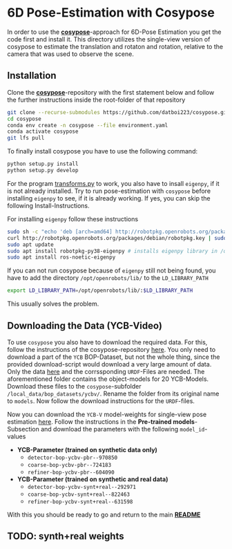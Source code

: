 # 6D Pose-Estimation with Cosypose

In order to use the __[cosypose](https://github.com/datboi223/cosypose)__-approach for 6D-Pose Estimation you get the code first and install it. This directory utilizes the single-view version of cosypose to estimate the translation and rotaton and rotation, relative to the camera that was used to observe the scene.

## Installation
Clone the __[cosypose](https://github.com/datboi223/cosypose)__-repository with the first statement below and follow the further instructions inside the root-folder of that repository
```bash
git clone --recurse-submodules https://github.com/datboi223/cosypose.git
cd cosypose
conda env create -n cosypose --file environment.yaml
conda activate cosypose
git lfs pull
```


To finally install cosypose you have to use the following command:
```bash
python setup.py install
python setup.py develop
```

For the program [transforms.py](https://github.com/datboi223/cosypose/blob/master/cosypose/lib3d/transform.py) to work, you also have to insall `eigenpy`, if it is not already installed. Try to run pose-estimation with `cosypose` before installing `eigenpy` to see, if it is already working. If yes, you can skip the following Install-Instructions.

For installing `eigenpy` follow these instructions
```bash
sudo sh -c "echo 'deb [arch=amd64] http://robotpkg.openrobots.org/packages/debian/pub $(lsb_release -cs) robotpkg' >> /etc/apt/sources.list.d/robotpkg.list"
curl http://robotpkg.openrobots.org/packages/debian/robotpkg.key | sudo apt-key add -
sudo apt update
sudo apt install robotpkg-py38-eigenpy # installs eigenpy library in /opt/openrobots/ directory; change number after 'py' for a scpecific python version
sudo apt install ros-noetic-eigenpy
```
If you can not run cosypose because of `eigenpy` still not being found, you have to add the directory `/opt/openrobots/lib/` to the `LD_LIBRARY_PATH`
```bash
export LD_LIBRARY_PATH=/opt/openrobots/lib/:$LD_LIBRARY_PATH
```
This usually solves the problem.

## Downloading the Data (YCB-Video)

To use `cosypose` you also have to download the required data. For this, follow the instructions of the cosypose-repository [here](https://github.com/datboi223/cosypose#downloading-and-preparing-data). You only need to download a part of the `YCB` BOP-Dataset, but not the whole thing, since the provided download-script would download a very large amount of data. Only the data [here](https://drive.google.com/drive/folders/1LemYCKiQgdN6gv16yjs9gfEsNK_s-QJQ) and the corrssponding `URDF`-Files are needed. The aforementioned folder contains the object-models for 20 YCB-Models. Download these files to the `cosypose`-subfolder `/local_data/bop_datasets/ycbv/`. Rename the folder from its original name to `models`. Now follow the download instructions for the `URDF`-files. 

Now you can download the `YCB-V` model-weights for single-view pose estimation [here](https://github.com/datboi223/cosypose#bop20-models-and-results). Follow the instructions in the __Pre-trained models__-Subsection and download the parameters with the following `model_id`-values 

- __YCB-Parameter (trained on synthetic data only)__
    - `detector-bop-ycbv-pbr--970850`
    - `coarse-bop-ycbv-pbr--724183`
    - `refiner-bop-ycbv-pbr--604090`
- __YCB-Parameter (trained on synthetic and real data)__
    - `detector-bop-ycbv-synt+real--292971`
    - `coarse-bop-ycbv-synt+real--822463`
    - `refiner-bop-ycbv-synt+real--631598`


With this you should be ready to go and return to the main __[README](../../../README.md)__

## TODO: synth+real weights
